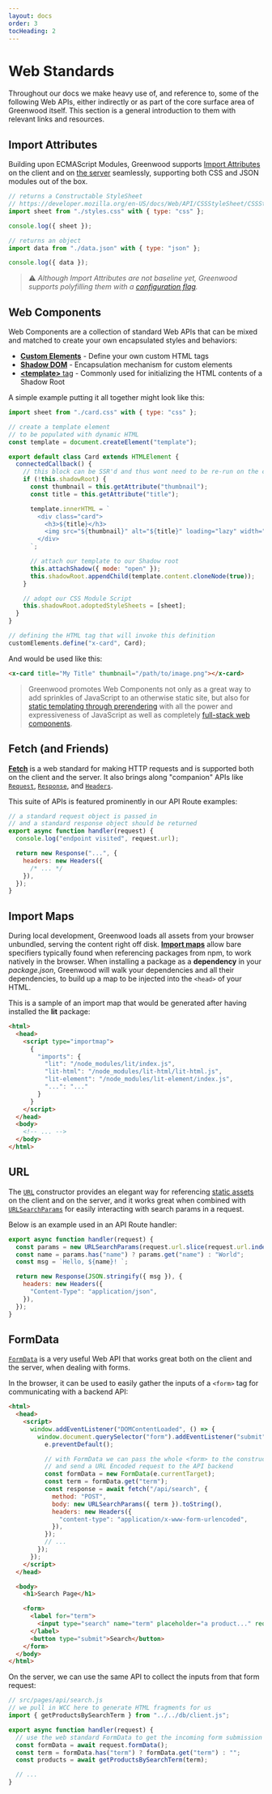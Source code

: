 ```yaml
---
layout: docs
order: 3
tocHeading: 2
---
```


# Web Standards

Throughout our docs we make heavy use of, and reference to, some of the following Web APIs, either indirectly or as part of the core surface area of Greenwood itself. This section is a general introduction to them with relevant links and resources.

## Import Attributes

Building upon ECMAScript Modules, Greenwood supports [Import Attributes](https://github.com/tc39/proposal-import-attributes) on the client and on [the server](/docs/pages/server-rendering/#custom-imports) seamlessly, supporting both CSS and JSON modules out of the box.

```js
// returns a Constructable StyleSheet
// https://developer.mozilla.org/en-US/docs/Web/API/CSSStyleSheet/CSSStyleSheet
import sheet from "./styles.css" with { type: "css" };

console.log({ sheet });
```

```js
// returns an object
import data from "./data.json" with { type: "json" };

console.log({ data });
```

> ⚠️ _Although Import Attributes are not baseline yet, Greenwood supports polyfilling them with a [configuration flag](/docs/reference/configuration/#polyfills)._

## Web Components

Web Components are a collection of standard Web APIs that can be mixed and matched to create your own encapsulated styles and behaviors:

- [**Custom Elements**](https://developer.mozilla.org/en-US/docs/Web/API/Web_components/Using_custom_elements) - Define your own custom HTML tags
- [**Shadow DOM**](https://developer.mozilla.org/en-US/docs/Web/API/Web_components/Using_shadow_DOM) - Encapsulation mechanism for custom elements
- [**&lt;template&gt;** tag](https://developer.mozilla.org/en-US/docs/Web/HTML/Element/template) - Commonly used for initializing the HTML contents of a Shadow Root

A simple example putting it all together might look like this:

```js
import sheet from "./card.css" with { type: "css" };

// create a template element
// to be populated with dynamic HTML
const template = document.createElement("template");

export default class Card extends HTMLElement {
  connectedCallback() {
    // this block can be SSR'd and thus wont need to be re-run on the client
    if (!this.shadowRoot) {
      const thumbnail = this.getAttribute("thumbnail");
      const title = this.getAttribute("title");

      template.innerHTML = `
        <div class="card">
          <h3>${title}</h3>
          <img src="${thumbnail}" alt="${title}" loading="lazy" width="100%">
        </div>
      `;

      // attach our template to our Shadow root
      this.attachShadow({ mode: "open" });
      this.shadowRoot.appendChild(template.content.cloneNode(true));
    }

    // adopt our CSS Module Script
    this.shadowRoot.adoptedStyleSheets = [sheet];
  }
}

// defining the HTML tag that will invoke this definition
customElements.define("x-card", Card);
```

And would be used like this:

```html
<x-card title="My Title" thumbnail="/path/to/image.png"></x-card>
```

> Greenwood promotes Web Components not only as a great way to add sprinkles of JavaScript to an otherwise static site, but also for [static templating through prerendering](/docs/reference/rendering-strategies/#prerendering) with all the power and expressiveness of JavaScript as well as completely [full-stack web components](/guides/tutorials/full-stack-web-components/).

## Fetch (and Friends)

[**Fetch**](https://developer.mozilla.org/en-US/docs/Web/API/Fetch_API) is a web standard for making HTTP requests and is supported both on the client and the server. It also brings along "companion" APIs like [`Request`](https://developer.mozilla.org/en-US/docs/Web/API/Request), [`Response`](https://developer.mozilla.org/en-US/docs/Web/API/Response), and [`Headers`](https://developer.mozilla.org/en-US/docs/Web/API/Headers).

This suite of APIs is featured prominently in our API Route examples:

```js
// a standard request object is passed in
// and a standard response object should be returned
export async function handler(request) {
  console.log("endpoint visited", request.url);

  return new Response("...", {
    headers: new Headers({
      /* ... */
    }),
  });
}
```

## Import Maps

During local development, Greenwood loads all assets from your browser unbundled, serving the content right off disk. [**Import maps**](https://developer.mozilla.org/en-US/docs/Web/HTML/Element/script/type/importmap) allow bare specifiers typically found when referencing packages from npm, to work natively in the browser. When installing a package as a **dependency** in your _package.json_, Greenwood will walk your dependencies and all their dependencies, to build up a map to be injected into the `<head>` of your HTML.

This is a sample of an import map that would be generated after having installed the **lit** package:

```html
<html>
  <head>
    <script type="importmap">
      {
        "imports": {
          "lit": "/node_modules/lit/index.js",
          "lit-html": "/node_modules/lit-html/lit-html.js",
          "lit-element": "/node_modules/lit-element/index.js",
          "...": "..."
        }
      }
    </script>
  </head>
  <body>
    <!-- ... -->
  </body>
</html>
```

## URL

The [`URL`](https://developer.mozilla.org/en-US/docs/Web/API/URL) constructor provides an elegant way for referencing [static assets](/docs/resources/assets/) on the client and on the server, and it works great when combined with [`URLSearchParams`](https://developer.mozilla.org/en-US/docs/Web/API/URLSearchParams) for easily interacting with search params in a request.

Below is an example used in an API Route handler:

```js
export async function handler(request) {
  const params = new URLSearchParams(request.url.slice(request.url.indexOf("?")));
  const name = params.has("name") ? params.get("name") : "World";
  const msg = `Hello, ${name}! `;

  return new Response(JSON.stringify({ msg }), {
    headers: new Headers({
      "Content-Type": "application/json",
    }),
  });
}
```

## FormData

[`FormData`](https://developer.mozilla.org/en-US/docs/Web/API/FormData) is a very useful Web API that works great both on the client and the server, when dealing with forms.

In the browser, it can be used to easily gather the inputs of a `<form>` tag for communicating with a backend API:

```html
<html>
  <head>
    <script>
      window.addEventListener("DOMContentLoaded", () => {
        window.document.querySelector("form").addEventListener("submit", async (e) => {
          e.preventDefault();

          // with FormData we can pass the whole <form> to the constructor
          // and send a URL Encoded request to the API backend
          const formData = new FormData(e.currentTarget);
          const term = formData.get("term");
          const response = await fetch("/api/search", {
            method: "POST",
            body: new URLSearchParams({ term }).toString(),
            headers: new Headers({
              "content-type": "application/x-www-form-urlencoded",
            }),
          });
          // ...
        });
      });
    </script>
  </head>

  <body>
    <h1>Search Page</h1>

    <form>
      <label for="term">
        <input type="search" name="term" placeholder="a product..." required />
      </label>
      <button type="submit">Search</button>
    </form>
  </body>
</html>
```

On the server, we can use the same API to collect the inputs from that form request:

<!-- eslint-disable no-unused-vars -->

```js
// src/pages/api/search.js
// we pull in WCC here to generate HTML fragments for us
import { getProductsBySearchTerm } from "../../db/client.js";

export async function handler(request) {
  // use the web standard FormData to get the incoming form submission
  const formData = await request.formData();
  const term = formData.has("term") ? formData.get("term") : "";
  const products = await getProductsBySearchTerm(term);

  // ...
}
```

<!-- eslint-enable -->
